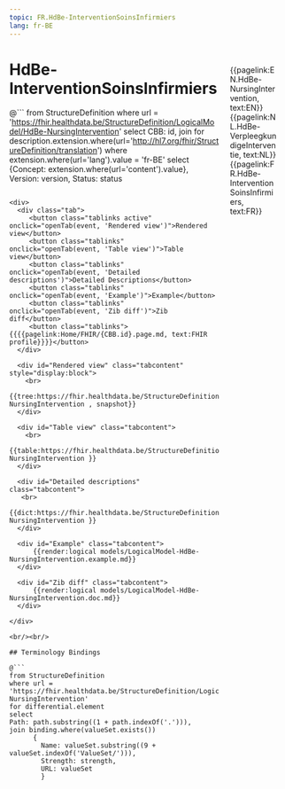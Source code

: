 ```yaml
---
topic: FR.HdBe-InterventionSoinsInfirmiers
lang: fr-BE
---
```


<div style="float:right;width:85px;padding:10px;margin:10">
<p>{{pagelink:EN.HdBe-NursingIntervention, text:EN}}  {{pagelink:NL.HdBe-VerpleegkundigeInterventie, text:NL}}  {{pagelink:FR.HdBe-InterventionSoinsInfirmiers, text:FR}}<p>
</div>

# HdBe-InterventionSoinsInfirmiers



@```
from StructureDefinition
where url = 'https://fhir.healthdata.be/StructureDefinition/LogicalModel/HdBe-NursingIntervention'
select 
CBB: id,
join for description.extension.where(url='http://hl7.org/fhir/StructureDefinition/translation') where extension.where(url='lang').value = 'fr-BE' select {Concept: extension.where(url='content').value}, 
Version: version,
Status: status
```

<div>
  <div class="tab">
     <button class="tablinks active" onclick="openTab(event, 'Rendered view')">Rendered view</button>
     <button class="tablinks" onclick="openTab(event, 'Table view')">Table view</button>
     <button class="tablinks" onclick="openTab(event, 'Detailed descriptions')">Detailed Descriptions</button>
     <button class="tablinks" onclick="openTab(event, 'Example')">Example</button>
     <button class="tablinks" onclick="openTab(event, 'Zib diff')">Zib diff</button>
     <button class="tablinks">{{{{pagelink:Home/FHIR/{CBB.id}.page.md, text:FHIR profile}}}}</button>
  </div>

  <div id="Rendered view" class="tabcontent" style="display:block">
    <br>
      {{tree:https://fhir.healthdata.be/StructureDefinition/LogicalModel/HdBe-NursingIntervention , snapshot}}
  </div>

  <div id="Table view" class="tabcontent">
    <br>
      {{table:https://fhir.healthdata.be/StructureDefinition/LogicalModel/HdBe-NursingIntervention }}
  </div>

  <div id="Detailed descriptions" class="tabcontent">
   <br>
      {{dict:https://fhir.healthdata.be/StructureDefinition/LogicalModel/HdBe-NursingIntervention }}
  </div>

  <div id="Example" class="tabcontent">
      {{render:logical models/LogicalModel-HdBe-NursingIntervention.example.md}}
  </div>

  <div id="Zib diff" class="tabcontent">
      {{render:logical models/LogicalModel-HdBe-NursingIntervention.doc.md}}
  </div>

</div>

<br/><br/> 

## Terminology Bindings

@```
from StructureDefinition
where url = 'https://fhir.healthdata.be/StructureDefinition/LogicalModel/HdBe-NursingIntervention'
for differential.element
select
Path: path.substring((1 + path.indexOf('.'))),
join binding.where(valueSet.exists())
      { 
        Name: valueSet.substring((9 + valueSet.indexOf('ValueSet/'))),
        Strength: strength,
        URL: valueSet
        }
```  